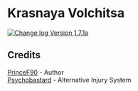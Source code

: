 # Krasnaya Volchitsa
[![Change log Version 1.7.1a](https://img.shields.io/badge/Version-1.7.1a-white?style=plastic&logo=github&labelColor=black&color=teal)](ChangeLog.md)

## Credits
[PrinceF90](https://github.com/NikolaiF90) - Author  
[Psychobastard](https://forums.bohemia.net/profile/762318-psychobastard/) - Alternative Injury System  